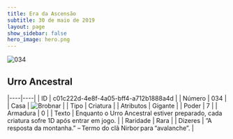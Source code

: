 ```yaml
---
title: Era da Ascensão
subtitle: 30 de maio de 2019
layout: page
show_sidebar: false
hero_image: hero.png
---
```


![034](https://cdn.keyforgegame.com/media/card_front/pt/435_034_78CR5C33X5CJ_pt.png)

## Urro Ancestral

|----|----|
| ID | c01c222d-4e8f-4a05-bff4-a712b1888a4d |
| Número | 034 |
| Casa | ![Brobnar](https://archonarcana.com/images/thumb/e/e0/Brobnar.png/22px-Brobnar.png "Brobnar") |
| Tipo | Criatura |
| Atributos | Gigante |
| Poder | 7 |
| Armadura | 0 |
| Texto | Enquanto o Urro Ancestral estiver preparado, cada criatura sofre 1D após entrar em jogo. |
| Raridade | Rara |
| Dizeres | ”A resposta da montanha.”  – Termo do clã Nirbor para “avalanche”. |
